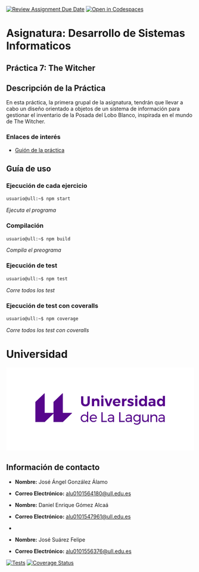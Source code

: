 [![Review Assignment Due Date](https://classroom.github.com/assets/deadline-readme-button-22041afd0340ce965d47ae6ef1cefeee28c7c493a6346c4f15d667ab976d596c.svg)](https://classroom.github.com/a/nao75Rei)
[![Open in Codespaces](https://classroom.github.com/assets/launch-codespace-2972f46106e565e64193e422d61a12cf1da4916b45550586e14ef0a7c637dd04.svg)](https://classroom.github.com/open-in-codespaces?assignment_repo_id=18658541)

# **Asignatura: Desarrollo de Sistemas Informaticos**

## **Práctica 7: The Witcher**

## Descripción de la Práctica
En esta práctica, la primera grupal de la asignatura, tendrán que llevar a cabo un diseño orientado a objetos de un sistema de información para gestionar el inventario de la Posada del Lobo Blanco, inspirada en el mundo de The Witcher.

### Enlaces de interés
- [Guión de la práctica](https://ull-esit-inf-dsi-2425.github.io/prct07-witcher-dataModel/)

## Guía de uso

### Ejecución de cada ejercicio
```bash
usuario@ull:~$ npm start
```
_Ejecuta el programa_ 

### Compilación
```bash
usuario@ull:~$ npm build
```
_Compila el preograma_ 

### Ejecución de test
```bash
usuario@ull:~$ npm test
```
_Corre todos los test_ 

### Ejecución de test con coveralls
```bash
usuario@ull:~$ npm coverage
```
_Corre todos los test con coveralls_ 
# Universidad

![Logo ULL](img/marca-universidad-de-la-laguna-original.png)

## Información de contacto

- **Nombre:** José Ángel González Álamo
- **Correo Electrónico:** alu0101564180@ull.edu.es

- **Nombre:** Daniel Enrique Gómez Alcaá
- **Correo Electrónico:** alu0101547961@ull.edu.es
- 
- **Nombre:** José Suárez Felipe
- **Correo Electrónico:** alu0101556376@ull.edu.es

[![Tests](https://github.com/ULL-ESIT-INF-DSI-2425/prct07-witcher-datamodel-groupm/actions/workflows/ci.yml/badge.svg)](https://github.com/ULL-ESIT-INF-DSI-2425/prct07-witcher-datamodel-groupm/actions/workflows/ci.yml)
[![Coverage Status](https://coveralls.io/repos/github/ULL-ESIT-INF-DSI-2425/prct07-witcher-datamodel-groupm/badge.svg?branch=main)](https://coveralls.io/github/ULL-ESIT-INF-DSI-2425/prct07-witcher-datamodel-groupm?branch=main)